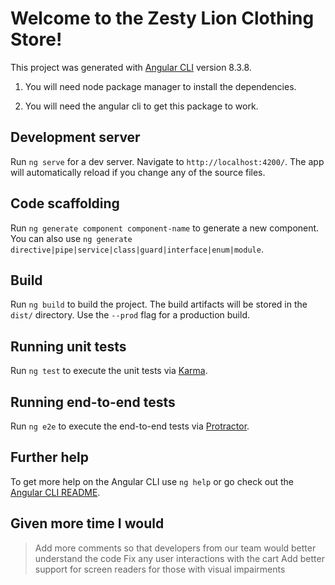 # Welcome to the Zesty Lion Clothing Store!

This project was generated with [Angular CLI](https://github.com/angular/angular-cli) version 8.3.8.

1. You will need node package manager to install the dependencies.

2. You will need the angular cli to get this package to work.

## Development server

Run `ng serve` for a dev server. Navigate to `http://localhost:4200/`. The app will automatically reload if you change any of the source files.

## Code scaffolding

Run `ng generate component component-name` to generate a new component. You can also use `ng generate directive|pipe|service|class|guard|interface|enum|module`.

## Build

Run `ng build` to build the project. The build artifacts will be stored in the `dist/` directory. Use the `--prod` flag for a production build.

## Running unit tests

Run `ng test` to execute the unit tests via [Karma](https://karma-runner.github.io).

## Running end-to-end tests

Run `ng e2e` to execute the end-to-end tests via [Protractor](http://www.protractortest.org/).

## Further help

To get more help on the Angular CLI use `ng help` or go check out the [Angular CLI README](https://github.com/angular/angular-cli/blob/master/README.md).

## Given more time I would

> Add more comments so that developers from our team would better understand the code
> Fix any user interactions with the cart
> Add better support for screen readers for those with visual impairments

